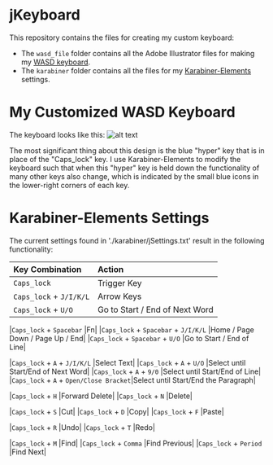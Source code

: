 # jKeyboard
This repository contains the files for creating my custom keyboard:
- The `wasd_file` folder contains all the Adobe Illustrator files for making my [WASD keyboard](http://www.wasdkeyboards.com/).
- The `karabiner` folder contains all the files for my [Karabiner-Elements](https://pqrs.org/osx/karabiner/) settings.

# My Customized WASD Keyboard
The keyboard looks like this:
![alt text](https://raw.github.com/jhelvy/jKeyboard/master/wasd_files/keyboard_preview.jpg "Keyboard Layout")

The most significant thing about this design is the blue "hyper" key that is in place of the "Caps_lock" key. I use Karabiner-Elements to modify the keyboard such that when this "hyper" key is held down the functionality of many other keys also change, which is indicated by the small blue icons in the lower-right corners of each key.

# Karabiner-Elements Settings
The current settings found in './karabiner/jSettings.txt' result in the following functionality:

|           Key Combination              |    Action    |
|:---------------------------------------|:-------------|
|`Caps_lock`                             |Trigger Key|
|`Caps_lock` + `J/I/K/L`                 |Arrow Keys|
|`Caps_lock` + `U/O`                     |Go to Start / End of Next Word|

|`Caps_lock` + `Spacebar`                |Fn|
|`Caps_lock` + `Spacebar` + `J/I/K/L`    |Home / Page Down / Page Up / End|
|`Caps_lock` + `Spacebar` + `U/O`        |Go to Start / End of Line|

|`Caps_lock` + `A` + `J/I/K/L`           |Select Text|
|`Caps_lock` + `A` + `U/O`               |Select until Start/End of Next Word|
|`Caps_lock` + `A` + `9/0`               |Select until Start/End of Line|
|`Caps_lock` + `A` + `Open/Close Bracket`|Select until Start/End the Paragraph|

|`Caps_lock` + `H`                       |Forward Delete|
|`Caps_lock` + `N`                       |Delete|

|`Caps_lock` + `S`                       |Cut|
|`Caps_lock` + `D`                       |Copy|
|`Caps_lock` + `F`                       |Paste|

|`Caps_lock` + `R`                       |Undo|
|`Caps_lock` + `T`                       |Redo|

|`Caps_lock` + `M`                       |Find|
|`Caps_lock` + `Comma`                   |Find Previous|
|`Caps_lock` + `Period`                  |Find Next|
